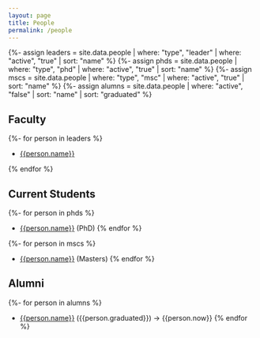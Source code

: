 ```yaml
---
layout: page
title: People
permalink: /people
---
```


{%- assign leaders = site.data.people | where: "type", "leader" | where: "active", "true" | sort: "name" %}
{%- assign phds = site.data.people | where: "type", "phd" | where: "active", "true" | sort: "name" %}
{%- assign mscs = site.data.people | where: "type", "msc" | where: "active", "true" | sort: "name" %}
{%- assign alumns = site.data.people | where: "active", "false" | sort: "name" | sort: "graduated" %}

## Faculty

  {%- for person in leaders %}

  * [{{person.name}}]({{person.url}})

  {% endfor %}

## Current Students

  {%- for person in phds %}
  * [{{person.name}}]({{person.url}}) (PhD)
  {% endfor %}

  {%- for person in mscs %}
  * [{{person.name}}]({{person.url}}) (Masters)
  {% endfor %}

## Alumni

  {%- for person in alumns %}
  * [{{person.name}}]({{person.url}}) ({{person.graduated}}) &rarr; {{person.now}}
  {% endfor %}

